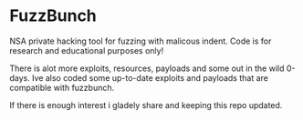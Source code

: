 # FuzzBunch
NSA private hacking tool for fuzzing with malicous indent. Code is for research and educational purposes only!

There is alot more exploits, resources, payloads and some out in the wild 0-days. 
Ive also coded some up-to-date exploits and payloads that are compatible with fuzzbunch.

If there is enough interest i gladely share and keeping this repo updated.
